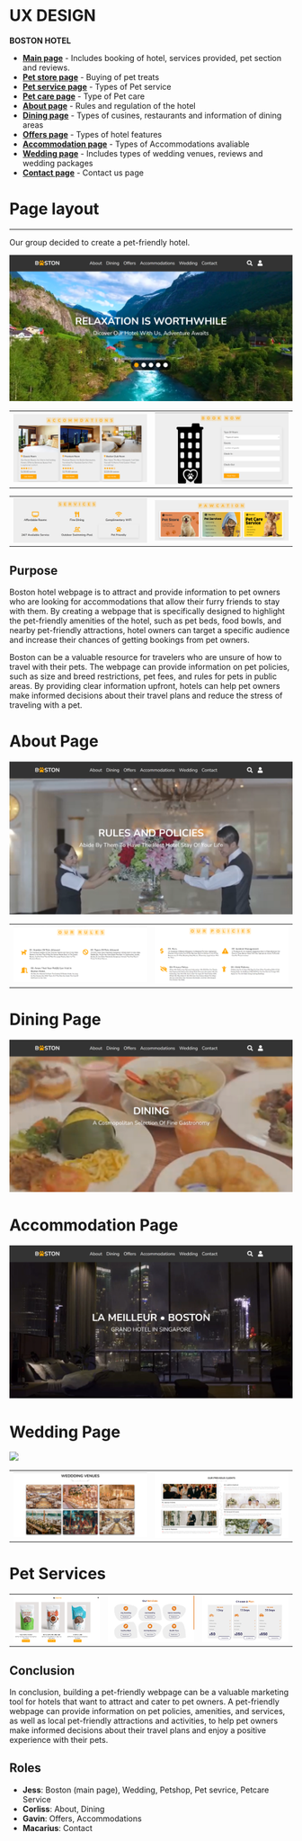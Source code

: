 # UX DESIGN 

__BOSTON HOTEL__

- __[Main page](https://nodeca-github.io/pica/demo/)__ - Includes booking of hotel, services provided, pet section and reviews.
- __[Pet store page](https://nodeca-github.io/pica/demo/)__ - Buying of pet treats
- __[Pet service page](https://nodeca-github.io/pica/demo/)__ - Types of Pet service 
- __[Pet care page](https://nodeca-github.io/pica/demo/)__ - Type of Pet care
- __[About page](https://nodeca-github.io/pica/demo/)__ - Rules and regulation of the hotel 
- __[Dining page](https://nodeca-github.io/pica/demo/)__ - Types of cusines, restaurants and information of dining areas
- __[Offers page](https://nodeca-github.io/pica/demo/)__ - Types of hotel features 
- __[Accommodation page](https://nodeca-github.io/pica/demo/)__ - Types of Accommodations avaliable 
- __[Wedding page](https://nodeca-github.io/pica/demo/)__ - Includes types of wedding venues, reviews and wedding packages
- __[Contact page](https://nodeca-github.io/pica/demo/)__ - Contact us page


# Page layout

___
Our group decided to create a pet-friendly hotel. 

<img src = "main1.png" />

<table>
<tr>
<td><img src = "main2.png" /></td>
<td><img src = "main3.png" /></td> 
</tr>
</table>

<table>
<tr>
<td><img src = "main4.png" /></td>
<td><img src = "main5.png" /></td> 
</tr>
</table>


## Purpose
Boston hotel webpage is to attract and provide information to pet owners who are looking for accommodations that allow their furry friends to stay with them. By creating a webpage that is specifically designed to highlight the pet-friendly amenities of the hotel, such as pet beds, food bowls, and nearby pet-friendly attractions, hotel owners can target a specific audience and increase their chances of getting bookings from pet owners.

Boston can be a valuable resource for travelers who are unsure of how to travel with their pets. The webpage can provide information on pet policies, such as size and breed restrictions, pet fees, and rules for pets in public areas. By providing clear information upfront, hotels can help pet owners make informed decisions about their travel plans and reduce the stress of traveling with a pet.


# About Page

<img src = "About.png" />

<table>
<tr>
<td><img src = "about1.png" /></td>
<td><img src = "about2.png" /></td> 
</tr>
</table>


# Dining Page

<img src = "din.png" />


# Accommodation Page

<img src = "offer.png" />


# Wedding Page

<img src = "wed1.png" />

<table>
<tr>
<td><img src = "wed2.png" /></td>
<td><img src = "wed3.png" /></td> 
</tr>
</table>

# Pet Services
<table>
<tr>
<td><img src = "petshop.png" /></td>
<td><img src = "petservice.png" /></td>
<td><img src = "petcare.png" /></td> 
</tr>
</table>

## Conclusion
In conclusion, building a pet-friendly webpage can be a valuable marketing tool for hotels that want to attract and cater to pet owners. A pet-friendly webpage can provide information on pet policies, amenities, and services, as well as local pet-friendly attractions and activities, to help pet owners make informed decisions about their travel plans and enjoy a positive experience with their pets.


## Roles 
- <strong>Jess</strong>: Boston (main page), Wedding, Petshop, Pet sevrice, Petcare Service 
- <strong>Corliss</strong>: About, Dining 
- <strong>Gavin</strong>: Offers, Accommodations
- <strong>Macarius</strong>: Contact

